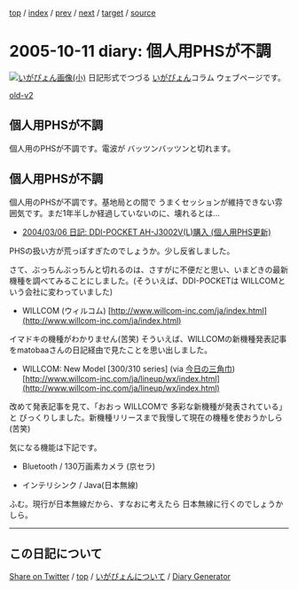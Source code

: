 [top](https://igapyon.github.io/diary/) 
 / [index](https://igapyon.github.io/diary/2005/index.html) 
 / [prev](https://igapyon.github.io/diary/2005/ig051010.html) 
 / [next](https://igapyon.github.io/diary/2005/ig051014.html) 
 / [target](https://igapyon.github.io/diary/2005/ig051011.html) 
 / [source](https://github.com/igapyon/diary/blob/gh-pages/2005/ig051011.html.src.md) 

2005-10-11 diary: 個人用PHSが不調
=====================================================================================================
[![いがぴょん画像(小)](https://igapyon.github.io/diary/images/iga200306s.jpg "いがぴょん")](https://igapyon.github.io/diary/memo/memoigapyon.html) 日記形式でつづる [いがぴょん](https://igapyon.github.io/diary/memo/memoigapyon.html)コラム ウェブページです。

[old-v2](ig051011-orig.html)

## 個人用PHSが不調

個人用のPHSが不調です。電波が バッツンバッツンと切れます。


## 個人用PHSが不調

個人用のPHSが不調です。基地局との間で うまくセッションが維持できない雰囲気です。まだ1年半しか経過していないのに、壊れるとは…

* [2004/03/06 日記: DDI-POCKET AH-J3002V(L)購入 (個人用PHS更新)](../2004/ig040306.html)

PHSの扱い方が荒っぽすぎたのでしょうか。少し反省しました。

さて、ぶっちんぶっちんと切れるのは、さすがに不便だと思い、いまどきの最新機種を調べてみることにしました。(そういえば、DDI-POCKETは
WILLCOMという会社に変わっていました)

* WILLCOM (ウィルコム)
  [http://www.willcom-inc.com/ja/index.html](http://www.willcom-inc.com/ja/index.html)

イマドキの機種がわかりません(苦笑) そういえば、WILLCOMの新機種発表記事をmatobaaさんの日記経由で見たことを思い出しました。

* WILLCOM: New Model [300/310 series] (via [今日の三角巾](http://matobaa.tdiary.net/))
  [http://www.willcom-inc.com/ja/lineup/wx/index.html](http://www.willcom-inc.com/ja/lineup/wx/index.html)

改めて発表記事を見て、「おおっ WILLCOMで 多彩な新機種が発表されている」と びっくりしました。新機種リリースまで我慢して現在の機種を使おうかしら
(苦笑)

気になる機能は下記です。

* Bluetooth / 130万画素カメラ (京セラ)
  
* インテリシンク / Java(日本無線)

ふむ。現行が日本無線だから、すなおに考えたら 日本無線に行くのでしょうかしら。

----------------------------------------------------------------------------------------------------

## この日記について

[Share on Twitter](https://twitter.com/intent/tweet?hashtags=igapyon%2Cdiary%2C%E3%81%84%E3%81%8C%E3%81%B4%E3%82%87%E3%82%93&text=%E5%80%8B%E4%BA%BA%E7%94%A8PHS%E3%81%8C%E4%B8%8D%E8%AA%BF&url=https%3A%2F%2Figapyon.github.io%2Fdiary%2F2005%2Fig051011.html) / [top](https://igapyon.github.io/diary/) / [いがぴょんについて](https://igapyon.github.io/diary/memo/memoigapyon.html) / [Diary Generator](https://github.com/igapyon/igapyonv3)
